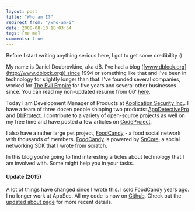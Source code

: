 ```yaml
---
layout: post
title: "Who am I?"
redirect_from: "/who-am-i"
date: 2008-08-10 18:03:54
tags: [me me]
comments: true
---
```

Before I start writing anything serious here, I got to get some credibility :)

My name is Daniel Doubrovkine, aka dB. I've had a blog ([www.dblock.org](http://www.dblock.org)) since 1994 or something like that and I've been in technology for slightly longer than that. I've founded several companies, worked for [The Evil Empire](http://www.microsoft.com) for five years and several other businesses since. You can read my non-updated resume from 06' [here](http://dblock.org/Bric-a-brac/resume/Daniel-Doubrovkine-Resume-2006.pdf).

Today I am Development Manager of Products at [Application Security Inc.](http://www.appsecinc.com). I have a team of three dozen people shipping two products: [AppDetectivePro](http://www.appsecinc.com/products/appdetective/) and [DbProtect](http://www.appsecinc.com/products/dbprotect/index.shtml). I contribute to a variety of open-source projects as well on my free time and have posted a few articles on [CodeProject](http://www.codeproject.com/script/Articles/MemberArticles.aspx?amid=913212).

I also have a rather large pet project, [FoodCandy](http://www.foodcandy.com) - a food social network with thousands of members. [FoodCandy](http://www.foodcandy.com) is powered by [SnCore](https://github.com/dblock/sncore), a social networking SDK that I wrote from scratch.

In this blog you're going to find interesting articles about technology that I am involved with. Some might help you in your tasks.

#### Update (2015)

A lot of things have changed since I wrote this. I sold FoodCandy years ago. I no longer work at AppSec. All my code is now on [Github](https://github.com/dblock). Check out the [updated about page](/about) for more recent details.

